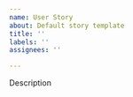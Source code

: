 ```yaml
---
name: User Story
about: Default story template
title: ''
labels: ''
assignees: ''

---
```


Description
